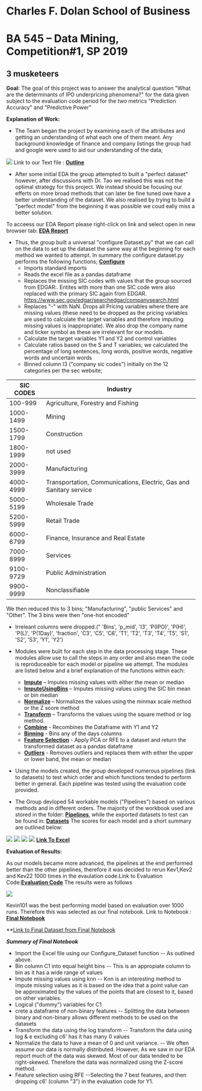 # Charles F. Dolan School of Business

# BA 545 – Data Mining, Competition#1, SP 2019

## 3 musketeers

**Goal:** The goal of this project was to answer the analytical question &quot;What are the determinants of IPO underpricing phenomena?&quot; for the data given subject to the evaluation code period for the two metrics &quot;Prediction Accuracy&quot; and &quot;Predictive Power&quot;

**Explanation of Work:**

- The Team began the project by examining each of the attributes and getting an understanding of what each one of them meant. Any background knowledge of finance and company listings the group had and google were used to aid our understanding of the data; 

**![](img/data_dictionary.PNG)**
Link to our Text file : **[Outline](Outline.txt)**


- After some initial EDA the group attempted to built a &quot;perfect dataset&quot; however, after discussions with Dr. Tao we realised this was not the optimal strategy for this project. We instead should be focusing our efferts on more broad methods that can later be fine tuned owe have a better understanding of the dataset. We also realised by trying to build a &quot;perfect model&quot; from the beginning it was possible we coud ealiy miss a better solution.

To acceess our EDA Report please right-click on link and select open in new browser tab: **[EDA Report](df_profile_report.html)**

- Thus, the group built a universal &quot;configure Dataset.py&quot; that we can call on the data to set up the dataset the same way at the beginning for each method we wanted to attempt. In summary the configure dataset.py performs the following functions; **[Configure](Modules/Configure_Dataset.py)**
  -  Imports standard imports
  - Reads the excel file as a pandas dataframe
  - Replaces the missing SIC codes with values that the group sourced from EDGAR:. Entites with more than one SIC code were also replaced with the primary SIC again from EDGAR.  https://www.sec.gov/edgar/searchedgar/companysearch.html
  - Replaces &quot;-&quot; with NaN. Drops all Pricing variables where there are missing values (these need to be dropped as the pricing variables are used to calculate the target variables and therefore imputing missing values is inappropriate). We also drop the company name and ticker symbol as these are irrelevant for our models.
  - Calculate the target variables Y1 and Y2 and control variables
  - Calculate ratios based on the S and T variables; we calculated the percentage of long sentences, long words, positive words, negative words and uncertain words
  - Binned column I3 (&quot;company sic codes&quot;) initially on the 12 categories per the sec website;





|  SIC CODES  |      Industry     |  
|----------|-------------|
| 100-999|	Agriculture, Forestry and Fishing |
| 1000-1499 |    Mining  |   
| 1500-1799| Construction |   
| 1800-1999| not used |    
| 2000-3999| Manufacturing|   
| 4000-4999| Transportation, Communications, Electric, Gas and Sanitary service |  
| 5000-5199| Wholesale Trade |   
| 5200-5999| Retail Trade |  
| 6000-6799| Finance, Insurance and Real Estate |   
| 7000-8999| Services |  
| 9100-9729| Public Administration |   
| 9900-9999| Nonclassifiable | 



 We then reduced this to 3 bins; &quot;Manufacturing&quot;, &quot;public Services&quot; and &quot;Other&quot;. The 3 bins were then &quot;one-hot encoded&quot;

  - Irreleant columns were dropped.(&quot; &#39;Bins&#39;, &#39;p\_mid&#39;, &#39;I3&#39;, &#39;P(IPO)&#39;, &#39;P(H)&#39;, &#39;P(L)&#39;, &#39;P(1Day)&#39;, &#39;fraction&#39;, &#39;C3&#39;, &#39;C5&#39;, &#39;C6&#39;, &#39;T1&#39;, &#39;T2&#39;, &#39;T3&#39;, &#39;T4&#39;, &#39;T5&#39;, &#39;S1&#39;, &#39;S2&#39;, &#39;S3&#39;, &#39;Y1&#39;, &#39;Y2&#39;)

- Modules were built for each step in the data processing stage. These modules allow use to call the steps in any order and also mean the code is reproduceable for each model or pipeline we attempt. The modules are listed below and a brief explanation of the functions within each:
  - **[Impute](Modules/Impute.py)** – Imputes missing values with either the mean or median 
  - **[ImputeUsingBins](Modules/ImputeUsingBins.py)** – Imputes missing values using the SIC bin mean or bin median
  - **[Normalize](Modules/Normalize.py)** – Normalizes the values using the minmax scale method or the Z score method
  - **[Transform](Modules/Transform.py)** – Transforms the values using the square method or log method.
  - **[Combine](Modules/Combine.py)** - Recombines the Dataframe with Y1 and Y2
  - **[Binning](Modules/Binnging.py)** - Bins any of the days columns
  - **[Feature Selection](Modules/Feature_selection.py)** - Apply PCA or RFE to a dataset and return the transformed dataset as a pandas dataframe
  - **[Outliers](Modules/Outliers.py)** - Removes outliers and replaces them with either the upper or lower band, the mean or median
  
- Using the models created, the group developed numerous pipelines (link to datasets) to test which order and which functions tended to perform better in general. Each pipeline was tested using the evaluation code provided.
- The Group devloped 54 workable models ("Pipelines")  based on various methods and in different orders. The majority of the workbook used are stored in the folder: **[Pipelines](Pipelines)**, while the exported datasets to test can be found in: **[Datasets](Datasets)** The scores for each model and a short summary are outlined below:

**![](img/1.JPG)**
**![](img/2.JPG)**
**![](img/3.JPG)**
**![](img/4.JPG)**
**[Link To Excel](SummaryofResults.xlsx)**

**Evaluation of Results:**

As our models became more advanced, the pipelines at the end performed better than the other pipelines, therefore it was decided to rerun Kev1,Kev2 and Kev22 1000 times in the evaulation code.Link to Evaluation Code:**[Evaluation Code](Evaluation-Code-C.ipynb)**  The results were as follows

**![](img/5.JPG)**

Kevin101 was the best performing model based on evaluation over 1000 runs. Therefore this was selected as our final notebook. Link to Notebook : **[Final Notebook](Final_Notebook.ipynb)**

**[Link to Final Dataset from Final Notebook](Datasets/Kevin101.csv)

***Summary of Final Notebook***
- Import the Excel file using our Configure_Dataset function
      -- As outlined above.
- Bin column C1 into equal height bins
      -- This is an appropiate column to bin as it has a wide range of values
- Impute missing values using knn
      -- Knn is an interesting method to impute missing values as it is based on the idea that a point value can be approximated by the values of the points that are closest to it, based on other variables.
- Logical ("dummy") variables for C1
- crete a dataframe of non-binary features
      -- Splitting the data between binary and non-binary allows different methods to be used on the datasets
- Transform the data using the log transform
      -- Transform the data using log & e excluding c6' has it has many 0 values
- Normalize the data to have a mean of 0 and unit variance.
       -- We often assume our data is normally distributed. However, As we saw in our EDA report much of the data was skewed. Most of our data tended to be right-skewed. Therefore the data was normalized using the Z-score method.
- Feature selection using RFE
      --Selecting the 7 best features, and then dropping c6' (column "3") in the evaluation code for Y1.
